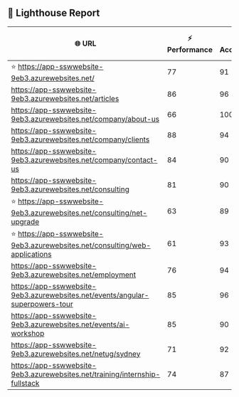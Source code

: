 ## 🚀 Lighthouse Report

| 🌐 URL | ⚡ Performance | ♿ Accessibility | ✅ Best Practices | 🔍 SEO | 📦 Bundle Size | 🗑️ Unused Bundle |
| --- | ----------- | ------------- | -------------- | --- | ---------------- | ---------------- |
| ⭐ https://app-sswwebsite-9eb3.azurewebsites.net/ | 77 | 91 | 78 | 100 | 7.48 MB | 4.66 MB |
| https://app-sswwebsite-9eb3.azurewebsites.net/articles | 86 | 96 | 78 | 92 | 4.24 MB | 2.05 MB |
| https://app-sswwebsite-9eb3.azurewebsites.net/company/about-us | 66 | 100 | 78 | 100 | 4.13 MB | 2.01 MB |
| https://app-sswwebsite-9eb3.azurewebsites.net/company/clients | 88 | 94 | 78 | 100 | 4.53 MB | 2.25 MB |
| https://app-sswwebsite-9eb3.azurewebsites.net/company/contact-us | 84 | 90 | 78 | 92 | 7.48 MB | 4.66 MB |
| https://app-sswwebsite-9eb3.azurewebsites.net/consulting | 81 | 90 | 74 | 100 | 5.25 MB | 2.24 MB |
| ⭐ https://app-sswwebsite-9eb3.azurewebsites.net/consulting/net-upgrade | 63 | 89 | 56 | 85 | 7.77 MB | 4.85 MB |
| ⭐ https://app-sswwebsite-9eb3.azurewebsites.net/consulting/web-applications | 61 | 93 | 59 | 85 | 7.76 MB | 4.85 MB |
| https://app-sswwebsite-9eb3.azurewebsites.net/employment | 76 | 94 | 78 | 100 | 4.38 MB | 2.03 MB |
| https://app-sswwebsite-9eb3.azurewebsites.net/events/angular-superpowers-tour | 85 | 96 | 74 | 100 | 7.51 MB | 4.70 MB |
| https://app-sswwebsite-9eb3.azurewebsites.net/events/ai-workshop | 85 | 90 | 74 | 92 | 7.51 MB | 4.70 MB |
| https://app-sswwebsite-9eb3.azurewebsites.net/netug/sydney | 71 | 92 | 78 | 92 | 4.61 MB | 2.29 MB |
| https://app-sswwebsite-9eb3.azurewebsites.net/training/internship-fullstack | 74 | 87 | 74 | 100 | 4.13 MB | 1.97 MB |
